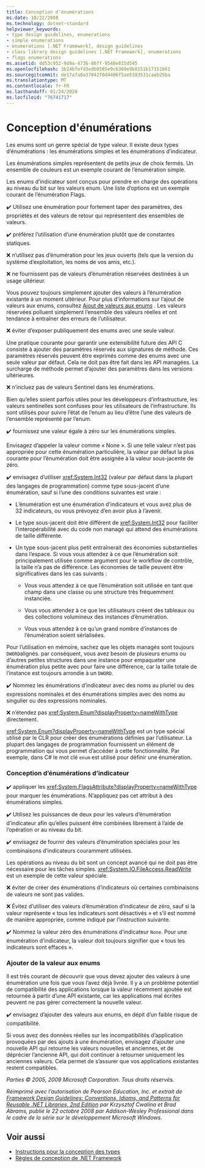 ```yaml
---
title: Conception d'énumérations
ms.date: 10/22/2008
ms.technology: dotnet-standard
helpviewer_keywords:
- type design guidelines, enumerations
- simple enumerations
- enumerations [.NET Framework], design guidelines
- class library design guidelines [.NET Framework], enumerations
- flags enumerations
ms.assetid: dd53c952-9d9a-4736-86ff-9540e815d545
ms.openlocfilehash: 3b24bfefd3edb0585e9c6369e9b8151b17151661
ms.sourcegitcommit: de17a7a0a37042f0d4406f5ae5393531caeb25ba
ms.translationtype: MT
ms.contentlocale: fr-FR
ms.lasthandoff: 01/24/2020
ms.locfileid: "76741717"
---
```

# <a name="enum-design"></a>Conception d'énumérations

Les enums sont un genre spécial de type valeur. Il existe deux types d’énumérations : les énumérations simples et les énumérations d’indicateur.

Les énumérations simples représentent de petits jeux de choix fermés. Un ensemble de couleurs est un exemple courant de l’énumération simple.

Les enums d’indicateur sont conçus pour prendre en charge des opérations au niveau du bit sur les valeurs enum. Une liste d’options est un exemple courant de l’énumération Flags.

✔️ Utilisez une énumération pour fortement taper des paramètres, des propriétés et des valeurs de retour qui représentent des ensembles de valeurs.

✔️ préférez l’utilisation d’une énumération plutôt que de constantes statiques.

❌ n’utilisez pas d’énumération pour les jeux ouverts (tels que la version du système d’exploitation, les noms de vos amis, etc.).

❌ ne fournissent pas de valeurs d’énumération réservées destinées à un usage ultérieur.

Vous pouvez toujours simplement ajouter des valeurs à l’énumération existante à un moment ultérieur. Pour plus d’informations sur l’ajout de valeurs aux enums, consultez [Ajout de valeurs aux enums](#add_value) . Les valeurs réservées polluent simplement l’ensemble des valeurs réelles et ont tendance à entraîner des erreurs de l’utilisateur.

❌ éviter d’exposer publiquement des enums avec une seule valeur.

Une pratique courante pour garantir une extensibilité future des API C consiste à ajouter des paramètres réservés aux signatures de méthode. Ces paramètres réservés peuvent être exprimés comme des enums avec une seule valeur par défaut. Cela ne doit pas être fait dans les API managées. La surcharge de méthode permet d’ajouter des paramètres dans les versions ultérieures.

❌ n’incluez pas de valeurs Sentinel dans les énumérations.

Bien qu’elles soient parfois utiles pour les développeurs d’infrastructure, les valeurs sentinelles sont confuses pour les utilisateurs de l’infrastructure. Ils sont utilisés pour suivre l’état de l’enum au lieu d’être l’une des valeurs de l’ensemble représenté par l’enum.

✔️ fournissez une valeur égale à zéro sur les énumérations simples.

Envisagez d’appeler la valeur comme « None ». Si une telle valeur n’est pas appropriée pour cette énumération particulière, la valeur par défaut la plus courante pour l’énumération doit être assignée à la valeur sous-jacente de zéro.

✔️ envisagez d’utiliser <xref:System.Int32> (valeur par défaut dans la plupart des langages de programmation) comme type sous-jacent d’une énumération, sauf si l’une des conditions suivantes est vraie :

- L’énumération est une énumération d’indicateurs et vous avez plus de 32 indicateurs, ou vous prévoyez d’en avoir plus à l’avenir.

- Le type sous-jacent doit être différent de <xref:System.Int32> pour faciliter l’interopérabilité avec du code non managé qui attend des énumérations de taille différente.

- Un type sous-jacent plus petit entraînerait des économies substantielles dans l’espace. Si vous vous attendez à ce que l’énumération soit principalement utilisée comme argument pour le workflow de contrôle, la taille n’a pas de différence. Les économies de taille peuvent être significatives dans les cas suivants :

  - Vous vous attendez à ce que l’énumération soit utilisée en tant que champ dans une classe ou une structure très fréquemment instanciée.

  - Vous vous attendez à ce que les utilisateurs créent des tableaux ou des collections volumineux des instances d’énumération.

  - Vous vous attendez à ce qu’un grand nombre d’instances de l’énumération soient sérialisées.

Pour l’utilisation en mémoire, sachez que les objets managés sont toujours `DWORD`alignés. par conséquent, vous avez besoin de plusieurs enums ou d’autres petites structures dans une instance pour empaqueter une énumération plus petite avec pour faire une différence, car la taille totale de l’instance est toujours arrondie à un `DWORD`.

✔️ Nommez les énumérations d’indicateur avec des noms au pluriel ou des expressions nominales et des énumérations simples avec des noms au singulier ou des expressions nominales.

❌ n’étendez pas <xref:System.Enum?displayProperty=nameWithType> directement.

<xref:System.Enum?displayProperty=nameWithType> est un type spécial utilisé par le CLR pour créer des énumérations définies par l’utilisateur. La plupart des langages de programmation fournissent un élément de programmation qui vous permet d’accéder à cette fonctionnalité. Par exemple, dans C# le mot clé `enum` est utilisé pour définir une énumération.

<a name="design"></a>

### <a name="designing-flag-enums"></a>Conception d’énumérations d’indicateur

✔️ appliquer les <xref:System.FlagsAttribute?displayProperty=nameWithType> pour marquer les énumérations. N’appliquez pas cet attribut à des énumérations simples.

✔️ Utilisez les puissances de deux pour les valeurs d’énumération d’indicateur afin qu’elles puissent être combinées librement à l’aide de l’opération or au niveau du bit.

✔️ envisagez de fournir des valeurs d’énumération spéciales pour les combinaisons d’indicateurs couramment utilisées.

Les opérations au niveau du bit sont un concept avancé qui ne doit pas être nécessaire pour les tâches simples. <xref:System.IO.FileAccess.ReadWrite> est un exemple de cette valeur spéciale.

❌ éviter de créer des énumérations d’indicateurs où certaines combinaisons de valeurs ne sont pas valides.

❌ Évitez d’utiliser des valeurs d’énumération d’indicateur de zéro, sauf si la valeur représente « tous les indicateurs sont désactivés » et s’il est nommé de manière appropriée, comme indiqué par l’instruction suivante.

✔️ Nommez la valeur zéro des énumérations d’indicateur `None`. Pour une énumération d’indicateur, la valeur doit toujours signifier que « tous les indicateurs sont effacés ».

<a name="add_value"></a>

### <a name="adding-value-to-enums"></a>Ajouter de la valeur aux enums

Il est très courant de découvrir que vous devez ajouter des valeurs à une énumération une fois que vous l’avez déjà livrée. Il y a un problème potentiel de compatibilité des applications lorsque la valeur récemment ajoutée est retournée à partir d’une API existante, car les applications mal écrites peuvent ne pas gérer correctement la nouvelle valeur.

✔️ envisagez d’ajouter des valeurs aux enums, en dépit d’un faible risque de compatibilité.

Si vous avez des données réelles sur les incompatibilités d’application provoquées par des ajouts à une énumération, envisagez d’ajouter une nouvelle API qui retourne les valeurs nouvelles et anciennes, et de déprécier l’ancienne API, qui doit continuer à retourner uniquement les anciennes valeurs. Cela permet de s’assurer que vos applications existantes restent compatibles.

*Parties © 2005, 2009 Microsoft Corporation. Tous droits réservés.*

*Réimprimé avec l’autorisation de Pearson Education, Inc. et extrait de [Framework Design Guidelines: Conventions, Idioms, and Patterns for Reusable .NET Libraries, 2nd Edition](https://www.informit.com/store/framework-design-guidelines-conventions-idioms-and-9780321545619) par Krzysztof Cwalina et Brad Abrams, publié le 22 octobre 2008 par Addison-Wesley Professional dans le cadre de la série sur le développement Microsoft Windows.*

## <a name="see-also"></a>Voir aussi

- [Instructions pour la conception des types](../../../docs/standard/design-guidelines/type.md)
- [Règles de conception de .NET Framework](../../../docs/standard/design-guidelines/index.md)
